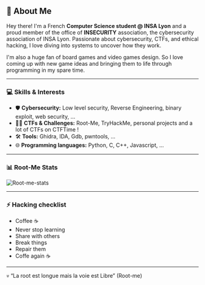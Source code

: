 ## 👾 About Me

Hey there! I'm a French **Computer Science student @ INSA Lyon** and a proud member of the office of **INSECURITY** association, the cybersecurity association of INSA Lyon. Passionate about cybersecurity, CTFs, and ethical hacking, I love diving into systems to uncover how they work.  

I'm also a huge fan of board games and video games design. So I love coming up with new game ideas and bringing them to life through programming in my spare time.  

---

### 💻 Skills & Interests
- 🛡️ **Cybersecurity:** Low level security, Reverse Engineering, binary exploit, web security, ...  
- 🕵️‍♂️ **CTFs & Challenges:** Root-Me, TryHackMe, personal projects and a lot of CTFs on CTFTime !  
- 🛠️ **Tools:** Ghidra, IDA, Gdb, pwntools, ...
- 🌐 **Programming languages:** Python, C, C++, Javascript, ...

---

### 📊 Root-Me Stats
![Root-me-stats](https://root-me-diff.vercel.app/rm-gh?nickname=Just-858272&style=astral)

---

### ⚡ Hacking checklist
- Coffee ☕    
- Never stop learning  
- Share with others
- Break things
- Repair them
- Coffe again ☕

---

💀 “La root est longue mais la voie est Libre” (Root-me)   

